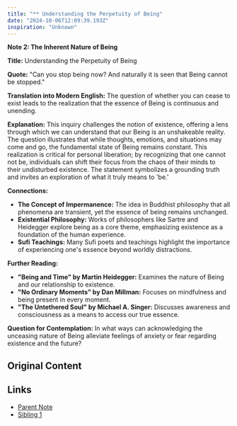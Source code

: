 ```yaml
---
title: "** Understanding the Perpetuity of Being"
date: "2024-10-06T12:09:39.193Z"
inspiration: "Unknown"
---
```


**Note 2: The Inherent Nature of Being**

**Title:** Understanding the Perpetuity of Being

**Quote:** "Can you stop being now? And naturally it is seen that Being cannot be stopped."

**Translation into Modern English:** The question of whether you can cease to exist leads to the realization that the essence of Being is continuous and unending.

**Explanation:** This inquiry challenges the notion of existence, offering a lens through which we can understand that our Being is an unshakeable reality. The question illustrates that while thoughts, emotions, and situations may come and go, the fundamental state of Being remains constant. This realization is critical for personal liberation; by recognizing that one cannot not be, individuals can shift their focus from the chaos of their minds to their undisturbed existence. The statement symbolizes a grounding truth and invites an exploration of what it truly means to 'be.'

**Connections:**
- **The Concept of Impermanence:** The idea in Buddhist philosophy that all phenomena are transient, yet the essence of being remains unchanged.
- **Existential Philosophy:** Works of philosophers like Sartre and Heidegger explore being as a core theme, emphasizing existence as a foundation of the human experience.
- **Sufi Teachings:** Many Sufi poets and teachings highlight the importance of experiencing one's essence beyond worldly distractions.

**Further Reading:**
- **"Being and Time" by Martin Heidegger:** Examines the nature of Being and our relationship to existence.
- **"No Ordinary Moments" by Dan Millman:** Focuses on mindfulness and being present in every moment.
- **"The Untethered Soul" by Michael A. Singer:** Discusses awareness and consciousness as a means to access our true essence.

**Question for Contemplation:** In what ways can acknowledging the unceasing nature of Being alleviate feelings of anxiety or fear regarding existence and the future?

## Original Content



## Links

- [Parent Note](/parent-note.md)
- [Sibling 1](/zettel1.md)
